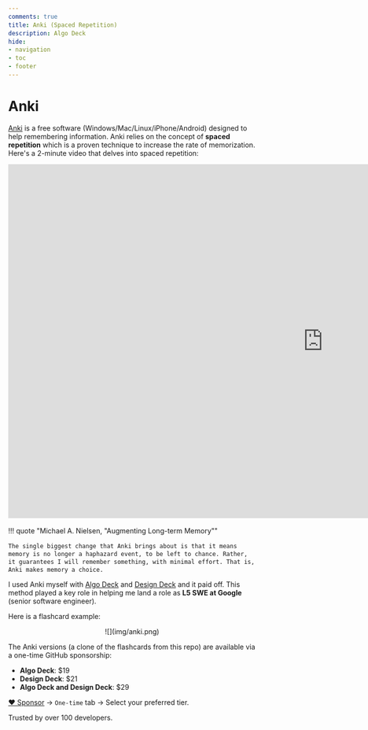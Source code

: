 ```yaml
---
comments: true
title: Anki (Spaced Repetition)
description: Algo Deck
hide:
- navigation
- toc
- footer
---
```


# Anki

[Anki](https://apps.ankiweb.net/) is a free software (Windows/Mac/Linux/iPhone/Android) designed to help remembering information. Anki relies on the concept of **spaced repetition** which is a proven technique to increase the rate of memorization. Here's a 2-minute video that delves into spaced repetition:

<iframe width="1280" height="720" src="https://www.youtube.com/embed/-uMMRjrzPmE?si=dDjeX8HOX0yuHmHv" title="YouTube video player" frameborder="0" allow="accelerometer; autoplay; clipboard-write; encrypted-media; gyroscope; picture-in-picture; web-share" referrerpolicy="strict-origin-when-cross-origin" allowfullscreen></iframe>

!!! quote "Michael A. Nielsen, "Augmenting Long-term Memory""

    The single biggest change that Anki brings about is that it means memory is no longer a haphazard event, to be left to chance. Rather, it guarantees I will remember something, with minimal effort. That is, Anki makes memory a choice.

I used Anki myself with [Algo Deck](index.md) and [Design Deck](designdeck.md) and it paid off. This method played a key role in helping me land a role as **L5 SWE at Google** (senior software engineer).

Here is a flashcard example:

<center>![](img/anki.png)</center>

The Anki versions (a clone of the flashcards from this repo) are available via a one-time GitHub sponsorship:

- **Algo Deck**: $19
- **Design Deck**: $21
- **Algo Deck and Design Deck**: $29

[❤️ Sponsor](https://github.com/sponsors/teivah) -> `One-time` tab -> Select your preferred tier.

Trusted by over 100 developers.
